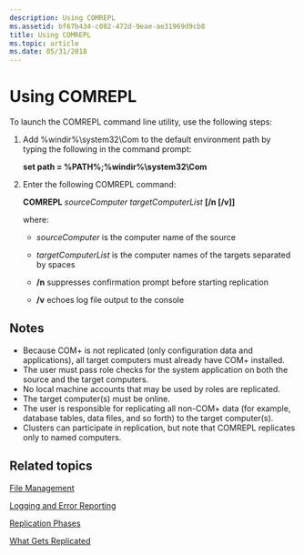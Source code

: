 ```yaml
---
description: Using COMREPL
ms.assetid: bf67b434-c082-472d-9eae-ae31969d9cb8
title: Using COMREPL
ms.topic: article
ms.date: 05/31/2018
---
```


# Using COMREPL

To launch the COMREPL command line utility, use the following steps:

1.  Add %windir%\\system32\\Com to the default environment path by typing the following in the command prompt:

    **set path = %PATH%;%windir%\\system32\\Com**

2.  Enter the following COMREPL command:

    **COMREPL** *sourceComputer* *targetComputerList* **\[/n \[/v\]\]**

    where:

    -   *sourceComputer* is the computer name of the source

    -   *targetComputerList* is the computer names of the targets separated by spaces

    -   **/n** suppresses confirmation prompt before starting replication

    -   **/v** echoes log file output to the console

## Notes

-   Because COM+ is not replicated (only configuration data and applications), all target computers must already have COM+ installed.
-   The user must pass role checks for the system application on both the source and the target computers.
-   No local machine accounts that may be used by roles are replicated.
-   The target computer(s) must be online.
-   The user is responsible for replicating all non-COM+ data (for example, database tables, data files, and so forth) to the target computer(s).
-   Clusters can participate in replication, but note that COMREPL replicates only to named computers.

## Related topics

<dl> <dt>

[File Management](file-management.md)
</dt> <dt>

[Logging and Error Reporting](logging-and-error-reporting.md)
</dt> <dt>

[Replication Phases](replication-phases.md)
</dt> <dt>

[What Gets Replicated](what-gets-replicated.md)
</dt> </dl>

 

 



